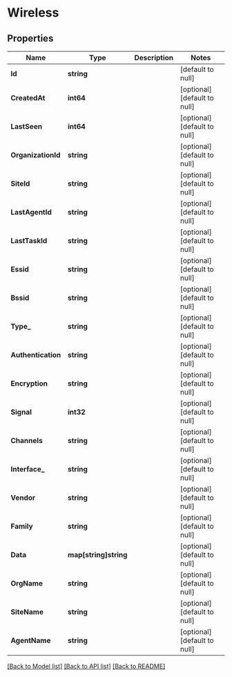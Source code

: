 # Wireless

## Properties
Name | Type | Description | Notes
------------ | ------------- | ------------- | -------------
**Id** | **string** |  | [default to null]
**CreatedAt** | **int64** |  | [optional] [default to null]
**LastSeen** | **int64** |  | [optional] [default to null]
**OrganizationId** | **string** |  | [optional] [default to null]
**SiteId** | **string** |  | [optional] [default to null]
**LastAgentId** | **string** |  | [optional] [default to null]
**LastTaskId** | **string** |  | [optional] [default to null]
**Essid** | **string** |  | [optional] [default to null]
**Bssid** | **string** |  | [optional] [default to null]
**Type_** | **string** |  | [optional] [default to null]
**Authentication** | **string** |  | [optional] [default to null]
**Encryption** | **string** |  | [optional] [default to null]
**Signal** | **int32** |  | [optional] [default to null]
**Channels** | **string** |  | [optional] [default to null]
**Interface_** | **string** |  | [optional] [default to null]
**Vendor** | **string** |  | [optional] [default to null]
**Family** | **string** |  | [optional] [default to null]
**Data** | **map[string]string** |  | [optional] [default to null]
**OrgName** | **string** |  | [optional] [default to null]
**SiteName** | **string** |  | [optional] [default to null]
**AgentName** | **string** |  | [optional] [default to null]

[[Back to Model list]](../README.md#documentation-for-models) [[Back to API list]](../README.md#documentation-for-api-endpoints) [[Back to README]](../README.md)

